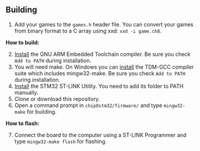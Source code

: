 ## Building

1. Add your games to the `games.h` header file. You can convert your games from binary format to a C array using xxd: `xxd -i game.ch8`.

**How to build:**

2. [Install](https://developer.arm.com/open-source/gnu-toolchain/gnu-rm/downloads) the GNU ARM Embedded Toolchain compiler. Be sure you check `Add to PATH` during installation.
3. You will need make. On Windows you can [install](http://tdm-gcc.tdragon.net/download) the TDM-GCC compiler suite which includes mingw32-make. Be sure you check `Add to PATH` during installation.
4. [Install](http://www.st.com/en/embedded-software/stsw-link004.html) the STM32 ST-LINK Utility. You need to add its folder to PATH manually.
5. Clone or download this repository.
6. Open a command prompt in `chip8stm32/firmware/` and type `mingw32-make` for building.

**How to flash:**

7. Connect the board to the computer using a ST-LINK Programmer and type `mingw32-make flash` for flashing.
